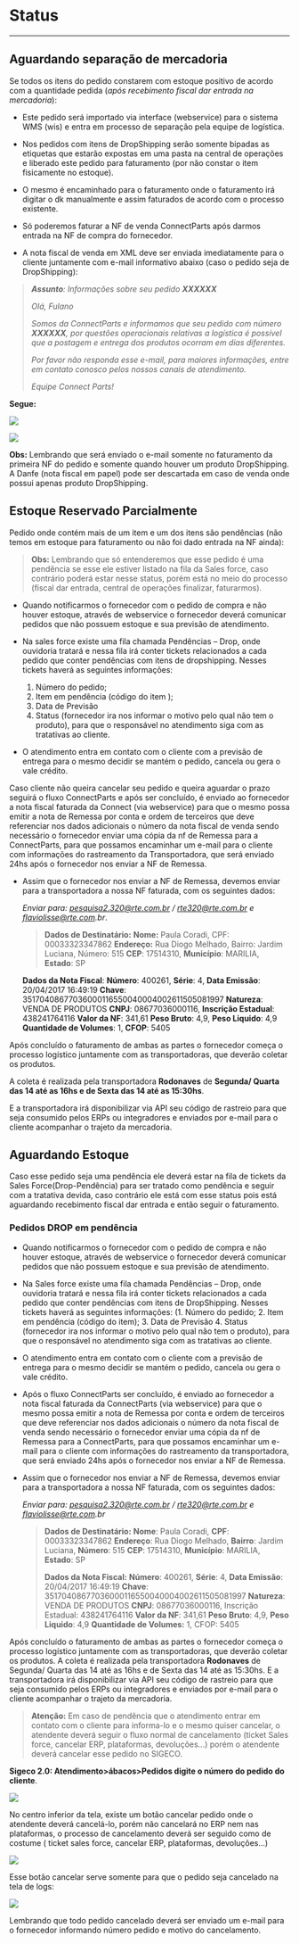 # Status

---

## Aguardando separação de mercadoria

Se todos os itens do pedido constarem com estoque positivo de acordo com a quantidade pedida (_após recebimento fiscal dar entrada na mercadoria_):

* Este pedido será importado via interface (webservice) para o sistema WMS (wis) e entra em processo de separação pela equipe de logística.

* Nos pedidos com itens de DropShipping serão somente bipadas as etiquetas que estarão expostas em uma pasta na central de operações e liberado este pedido para faturamento (por não constar o item fisicamente no estoque).

* O mesmo é encaminhado para o faturamento onde o faturamento irá digitar o dk manualmente e assim faturados de acordo com o processo existente.

* Só poderemos faturar a NF de venda ConnectParts após darmos entrada na NF de compra do fornecedor.

* A nota fiscal de venda em XML deve ser enviada imediatamente para o cliente juntamente com e-mail informativo abaixo (caso o pedido seja de DropShipping):
> _**Assunto**: Informações sobre seu pedido **XXXXXX**_
>
>_Olá, Fulano_
>
>_Somos da ConnectParts e informamos que seu pedido com número **XXXXXX**, por questões operacionais relativas a logística é possível que a postagem e entrega dos produtos ocorram em dias diferentes._
>
>_Por favor não responda esse e-mail, para maiores informações, entre em contato conosco pelos nossos canais de atendimento._
>
>_Equipe Connect Parts!_

**Segue:**

![](/assets/atendimentoPedidos04.png)

![](/assets/atendimentoPedidos05.png)

**Obs:** Lembrando que será enviado o e-mail somente no faturamento da primeira NF do pedido e somente quando houver um produto DropShipping. A Danfe (nota fiscal em papel) pode ser descartada em caso de venda onde possui apenas produto DropShipping.

## Estoque Reservado Parcialmente

Pedido onde contém mais de um item e um dos itens são pendências (não temos em estoque para faturamento ou não foi dado entrada na NF ainda):

> **Obs:** Lembrando que só entenderemos que esse pedido é uma pendência se esse ele estiver listado na fila da Sales force, caso contrário poderá estar nesse status, porém está no meio do processo (fiscal dar entrada, central de operações finalizar, faturarmos).


* Quando notificarmos o fornecedor com o pedido de compra e não houver estoque, através de webservice o fornecedor deverá comunicar pedidos que não possuem estoque e sua previsão de atendimento.
* Na sales force existe uma fila chamada Pendências – Drop, onde ouvidoria tratará e nessa fila irá conter tickets relacionados a cada pedido que conter pendências com itens de dropshipping. Nesses tickets haverá as seguintes informações: 
    1. Número do pedido; 
    2. Item em pendência (código do item ); 
    3. Data de Previsão 
    4. Status (fornecedor ira nos informar o motivo pelo qual não tem o produto), para que o responsável no atendimento siga com as tratativas ao cliente.

* O atendimento entra em contato com o cliente com a previsão de entrega para o mesmo decidir se mantém o pedido, cancela ou gera o vale crédito.

Caso cliente não queira cancelar seu pedido e queira aguardar o prazo seguirá o fluxo ConnectParts e após  ser concluído, é enviado ao fornecedor a nota fiscal faturada da Connect (via webservice) para que o mesmo possa emitir a nota de Remessa por conta e ordem de terceiros que deve referenciar nos dados adicionais o número da nota fiscal de venda sendo necessário o fornecedor enviar uma cópia da nf de Remessa para a ConnectParts, para que possamos encaminhar um e-mail para o cliente com informações do rastreamento da Transportadora, que será enviado 24hs após o fornecedor nos enviar a NF de Remessa.

* Assim que o fornecedor nos enviar a NF de Remessa, devemos enviar para a transportadora a nossa NF faturada, com os seguintes dados: 

    _Enviar para:  pesquisa2.320@rte.com.br / rte320@rte.com.br   e flaviolisse@rte.com.br_.

    > **Dados de Destinatário:**
    **Nome:** Paula Coradi, CPF: 00033323347862
    **Endereço:** Rua Diogo Melhado, Bairro: Jardim Luciana, Número: 515
    **CEP**: 17514310, **Município**: MARILIA, **Estado**: SP
    >
    **Dados da Nota Fiscal**:
    **Número**: 400261, **Série**: 4, **Data Emissão**: 20/04/2017 16:49:19
    **Chave**: 35170408677036000116550040004002611505081997
    **Natureza**: VENDA DE PRODUTOS
    **CNPJ**: 08677036000116, **Inscrição Estadual**: 438241764116
    **Valor da NF**: 341,61
    **Peso Bruto**: 4,9, **Peso Liquido**: 4,9
    **Quantidade de Volumes**: 1, **CFOP**: 5405


Após concluído o faturamento de ambas as partes o fornecedor começa o processo logístico juntamente com as transportadoras, que deverão coletar os produtos. 

A coleta é realizada pela transportadora **Rodonaves** de **Segunda/ Quarta das 14 até as 16hs e de Sexta das 14 até as 15:30hs**. 

E a transportadora irá disponibilizar via API seu código de rastreio para que seja consumido pelos ERPs ou integradores e enviados por e-mail para o cliente acompanhar o trajeto da mercadoria.


## Aguardando Estoque

Caso esse pedido seja uma pendência ele deverá estar na fila de tickets da Sales Force(Drop-Pendência) para ser tratado como pendência e seguir com a tratativa devida, caso contrário ele está com esse status pois está aguardando recebimento fiscal dar entrada e então seguir o faturamento.

### Pedidos DROP em pendência

* Quando notificarmos o fornecedor com o pedido de compra e não houver estoque, através de webservice o fornecedor deverá comunicar pedidos que não possuem estoque e sua previsão de atendimento.

* Na Sales force existe uma fila chamada Pendências – Drop, onde ouvidoria tratará e nessa fila irá conter tickets relacionados a cada pedido que conter pendências com itens de DropShipping. Nesses tickets haverá as seguintes informações: (1. Número do pedido; 2. Item em pendência (código do item); 3. Data de Previsão 4. Status (fornecedor ira nos informar o motivo pelo qual não tem o produto), para que o responsável no atendimento siga com as tratativas ao cliente.

* O atendimento entra em contato com o cliente com a previsão de entrega para o mesmo decidir se mantém o pedido, cancela ou gera o vale crédito.

* Após o fluxo ConnectParts ser concluído, é enviado ao fornecedor a nota fiscal faturada da ConnectParts (via webservice) para que o mesmo possa emitir a nota de Remessa por conta e ordem de terceiros que deve referenciar nos dados adicionais o número da nota fiscal de venda sendo necessário o fornecedor enviar uma cópia da nf de Remessa para a ConnectParts, para que possamos encaminhar um e-mail para o cliente com informações do rastreamento da transportadora, que será enviado 24hs após o fornecedor nos enviar a NF de Remessa.

* Assim que o fornecedor nos enviar a NF de Remessa, devemos enviar para a transportadora a nossa NF faturada, com os seguintes dados:

    _Enviar para:  pesquisa2.320@rte.com.br / rte320@rte.com.br   e flaviolisse@rte.com.br_
    
    >**Dados de Destinatário:**
    **Nome**: Paula Coradi, **CPF**: 00033323347862
    **Endereço**: Rua Diogo Melhado, **Bairro**: Jardim Luciana, **Número**: 515
    **CEP**: 17514310, **Município**: MARILIA, **Estado**: SP
    >
    >**Dados da Nota Fiscal:**
    **Número**: 400261, **Série**: 4, **Data Emissão**: 20/04/2017 16:49:19
    **Chave**: 35170408677036000116550040004002611505081997
    **Natureza**: VENDA DE PRODUTOS
    **CNPJ**: 08677036000116, Inscrição Estadual: 438241764116
    **Valor da NF**: 341,61
    **Peso Bruto**: 4,9, **Peso Liquido**: 4,9
    **Quantidade de Volumes:** 1, CFOP: 5405
    

Após concluído o faturamento de ambas as partes o fornecedor começa o processo logístico juntamente com as transportadoras, que deverão coletar os produtos. A coleta é realizada pela transportadora **Rodonaves** de Segunda/ Quarta das 14 até as 16hs e de Sexta das 14 até as 15:30hs. E a transportadora irá disponibilizar via API seu código de rastreio para que seja consumido pelos ERPs ou integradores e enviados por e-mail para o cliente acompanhar o trajeto da mercadoria.

> **Atenção:** Em caso de pendência que o atendimento entrar em contato com o cliente para informa-lo e o mesmo quiser cancelar, o atendente deverá seguir o fluxo normal de cancelamento (ticket Sales force, cancelar ERP, plataformas, devoluções...) porém o atendente deverá cancelar esse pedido no SIGECO. 


**Sigeco 2.0: Atendimento>ábacos>Pedidos digite o número do pedido do cliente**.


![](/assets/atendimentoPedidos06.png)


No centro inferior da tela, existe um botão cancelar pedido onde o atendente deverá cancelá-lo, porém não cancelará no ERP nem nas plataformas, o processo de cancelamento deverá ser seguido como de costume ( ticket sales force, cancelar ERP, plataformas, devoluções...)

![](/assets/atendimentoPedidos07.png)

Esse botão cancelar serve somente para que o pedido seja cancelado na tela de logs:

![](/assets/atendimentoPedidos08.png)

Lembrando que todo pedido cancelado deverá ser enviado um e-mail para o fornecedor informando número pedido e motivo do cancelamento.



